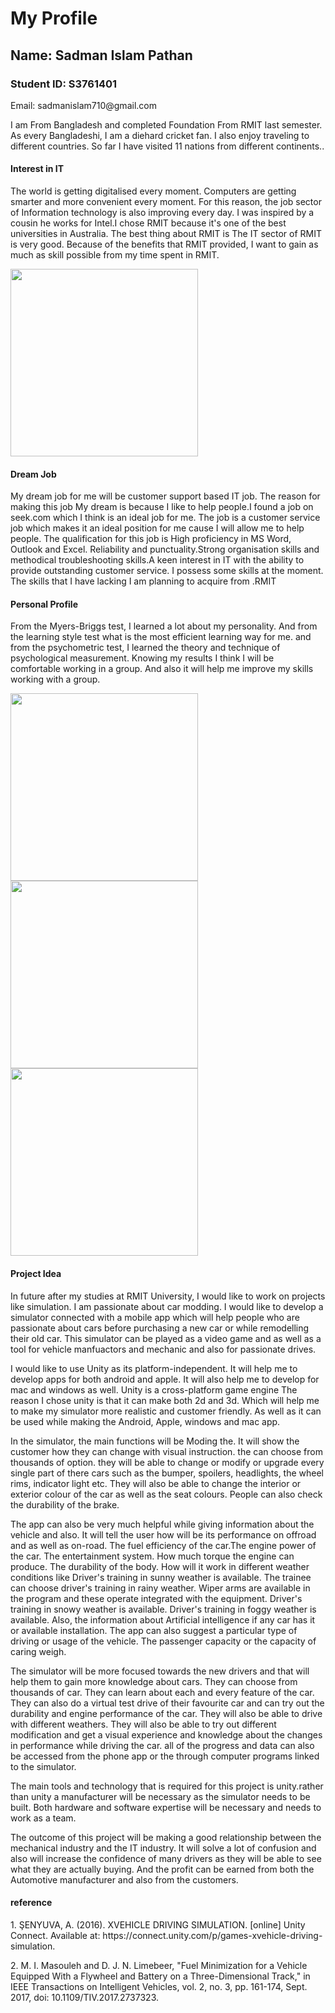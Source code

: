 <!DOCTYPE html>
<html>
<head>
<title>MY profile</title>
<link rel="stylesheet" href="my Project.css">
</head>
<body>

<h1>My Profile</h1>
<h2>Name: Sadman Islam Pathan</h2>
<h3>Student ID: S3761401</h3
<h4>Email: sadmanislam710@gmail.com</h4>
<p>I am From Bangladesh and completed Foundation From RMIT last semester. As every Bangladeshi, I am a diehard cricket fan. I also enjoy traveling to different countries. So far I have visited 11 nations from different continents..</p>

<h4> Interest in IT</h4>
<p>The world is getting digitalised every moment. Computers are getting smarter and more convenient every moment. For this reason, the job sector of Information technology is also improving every day. I was inspired by a cousin he works for Intel.I chose RMIT because it's one of the best universities in Australia. The best thing about RMIT is The IT sector of RMIT is very good. Because of the benefits that RMIT provided, I want to gain as much as skill possible from my time spent in RMIT.  </p>




<img src="Images/Screenshot 2020-08-15 at 4.48.25 AM.png" width="300">
<h4>Dream Job  </h4>
<p>My dream job for me will be customer support based IT job. The reason for making this job My dream is because I like to help people.I found a job on seek.com which I think is an ideal job for me. The job is a customer service job which makes it an ideal position for me cause I will allow me to help people. The qualification for this job is High proficiency in MS Word, Outlook and Excel. Reliability and punctuality.Strong organisation skills and methodical troubleshooting skills.A keen interest in IT with the ability to provide outstanding customer service. I possess some skills at the moment. The skills that I have lacking I am planning to acquire from .RMIT</p>

<h4>Personal Profile</h4>
<p>From the Myers-Briggs test, I learned a lot about my personality. And from the learning style test what is the most efficient learning way for me. and from the psychometric test, I learned the theory and technique of psychological measurement. Knowing my results I think I will be comfortable working in a group. And also it will help me improve my skills working with a group.</P>
<img src="Images/Screenshot 2020-08-15 at 8.15.35 PM.png"width=300"> <img src="ImageScreenshot 2020-08-15 at 8.30.50 PM.pngstyle="width=300"> <img src="Images/Screenshot 2020-08-15 at 8.39.51 PM.png"width=300 ">

<h4>Project Idea </h4>
<p>In future after my studies at RMIT University, I would like to work on projects like simulation. I am passionate about car modding. I would like to develop a simulator connected with a mobile app which will help people who are passionate about cars before purchasing a new car or while remodelling their old car. This simulator can be played as a video game and as well as a tool for vehicle manfuactors and mechanic and also for passionate drives.</p>

<p>I would like to use Unity as its platform-independent. It will help me to develop apps for both android and apple. It will also help me to develop for mac and windows as well. Unity is a cross-platform game engine
The reason I chose unity is that it can make both 2d and 3d. Which will help me to make my simulator more realistic and customer friendly. As well as it can be used while making the Android, Apple, windows and mac app.</p>

<p>In the simulator, the main functions will be Moding the. It will show the customer how they can change with visual instruction. the can choose from thousands of option. they will be able to change or modify or upgrade every single part of there cars such as the bumper, spoilers, headlights, the wheel rims, indicator light etc. They will also be able to change the interior or exterior colour of the car as well as the seat colours. People can also check the durability of the brake.</P>

<p>The app can also be very much helpful while giving information about the vehicle and also. It will tell the user how will be its performance on offroad and as well as on-road. The fuel efficiency of the car.The engine power of the car. The entertainment system. How much torque the engine can produce. The durability of the body. How will it work in different weather conditions like Driver's training in sunny weather is available. The trainee can choose driver's training in rainy weather. Wiper arms are available in the program and these operate integrated with the equipment. Driver's training in snowy weather is available. Driver's training in foggy weather is available. Also, the information about Artificial intelligence if any car has it or available installation. The app can also suggest a particular type of driving or usage of the vehicle. The passenger capacity or the capacity of caring weigh. </P>

<p>The simulator will be more focused towards the new drivers and that will help them to gain more knowledge about cars. They can choose from thousands of car. They can learn about each and every feature of the car. They can also do a virtual test drive of their favourite car and can try out the durability and engine performance of the car. They will also be able to drive with different weathers. They will also be able to try out different modification and get a visual experience and knowledge about the changes in performance while driving the car. all of the progress and data can also be accessed from the phone app or the through computer programs linked to the simulator.</p>

<p>The main tools and technology that is required for this project is unity.rather than unity a manufacturer will be necessary as the simulator needs to be built. Both hardware and software expertise will be necessary and needs to work as a team.</p>

<p>The outcome of this project will be making a good relationship between the mechanical industry and the IT industry. It will solve a lot of confusion and also will increase the confidence of many drivers as they will be able to see what they are actually buying. And the profit can be earned from both the Automotive manufacturer and also from the customers.</p>

<h4>reference</h4>
<p>1. ŞENYUVA, A. (2016). XVEHICLE DRIVING SIMULATION. [online] Unity Connect. Available at: https://connect.unity.com/p/games-xvehicle-driving-simulation.</p>
<p>2. M. I. Masouleh and D. J. N. Limebeer, "Fuel Minimization for a Vehicle Equipped With a Flywheel and Battery on a Three-Dimensional Track," in IEEE Transactions on Intelligent Vehicles, vol. 2, no. 3, pp. 161-174, Sept. 2017, doi: 10.1109/TIV.2017.2737323.</P>




</body>
</html>

